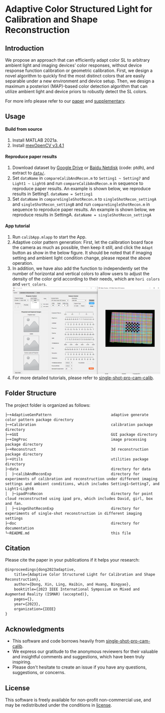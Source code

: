 Adaptive Color Structured Light for Calibration and Shape Reconstruction
===

## Introduction
We propose an approach that can efficiently adapt color SL to arbitrary ambient light and imaging devices’ color responses, without device response function calibration or geometric calibration. First, we design a novel algorithm to quickly find the most distinct colors that are easily separable under a new environment and device setup. Then, we design a maximum a posteriori (MAP)-based color detection algorithm that can utilize ambient light and device priors to robustly detect the SL colors.

For more info please refer to our [paper][5] and [supplementary][6].

## Usage

#### Build from source
1. Install MATLAB 2021a.
2. Install [mexOpenCV v3.4.1][2]

#### Reproduce paper results
1. Download dataset by [Google Drive][3] or [Baidu Netdisk][4] (code: ptdh), and extract to [`data/`](data).
2. Set `dataName` in `compareCalibAndRecon.m` to `Setting1 ~ Setting7` and `Light1 ~ Light6`  and run `compareCalibAndRecon.m` in sequence to reproduce paper results. An example is shown below, we reproduce results in Setting1. `dataName = Setting1`
3. Set `dataName` in `compareSingleShotRecon.m` to `singleShotRecon_settingA` and `singleShotRecon_settingB` and run `compareSingleShotRecon.m` in sequence to reproduce paper results. An example is shown below, we reproduce results in SettingA. `dataName = singleShotRecon_settingA`

#### App tutorial
1. Run `calibApp.mlapp` to start the App.
2. Adaptive color pattern generation: First, let the calibration board face the camera as much as possible, then keep it still, and click the `Adapt` button as show in the below figure. It should be noted that if imaging setting and ambient light condition change, please repeat the above operation. 
3. In addition, we have also add the function to independently set the number of horizontal and vertical colors to allow users to adjust the density of the color grid according to their needs, which are `hori colors` and `vert colors`.
![GUI](doc/appGUI.png)
4. For more detailed tutorials, please refer to [single-shot-pro-cam-calib][1].
 
## Folder Structure
The project folder is organized as follows:

    ├─+AdaptiveGenPattern                           adaptive generate color pattern package directory
    ├─+Calibration                                  calibration package directory
    ├─+GUI                                          GUI package directory
    ├─+ImgProc                                      image processing package directory
    ├─+Reconstruct                                  3d reconstruction package directory
    ├─+Utils                                        utilities package directory
    ├─data                                          directory for data
    │  ├─calibAndReconExp                           directory for experiments of calibration and reconstruction under different imaging settings and ambient conditions, which includes Setting1~Setting7, and Light1~Light6
    │  ├─ipadProRecon                               directory for point cloud reconstructed using ipad pro, which includes David, girl, box and fan.
    │  ├─singeShotReconExp                          directory for experiments of single-shot reconstruction in different imaging settings
    ├─doc                                           directory for documentation
    └─README.md                                     this file
    
## Citation
Please cite the paper in your publications if it helps your research:

    @inproceedings{dong2023adaptive,
        title={Adaptive Color Structured Light for Calibration and Shape Reconstruction},
        author={Dong, Xin, Ling, Haibin, and Huang, Bingyao},
        booktitle={2023 IEEE International Symposium on Mixed and Augmented Reality (ISMAR) (accepted)},
        pages={},
        year={2023},
        organization={IEEE}
    }

## Acknowledgments 
- This software and code borrows heavily from [single-shot-pro-cam-calib][1].
- We express our gratitude to the anonymous reviewers for their valuable and insightful comments and suggestions, which have been truly inspiring.
- Please don't hesitate to create an issue if you have any questions, suggestions, or concerns.

## License
This software is freely available for non-profit non-commercial use, and may be redistributed under the conditions in [license](LICENSE).


[1]: https://github.com/BingyaoHuang/single-shot-pro-cam-calib
[2]: https://github.com/kyamagu/mexopencv
[3]: https://drive.google.com/file/d/140r1M2IeAO_4PAyDfsJUoMpORTa6n7k_/view?usp=drive_link
[4]: https://pan.baidu.com/s/1OPqNqDDDLvb_pxmst7M_qg
[5]: https://bingyaohuang.github.io/pub/Adaptive_color_SL
[6]: https://bingyaohuang.github.io/pub/Adaptive_color_SL/supp
